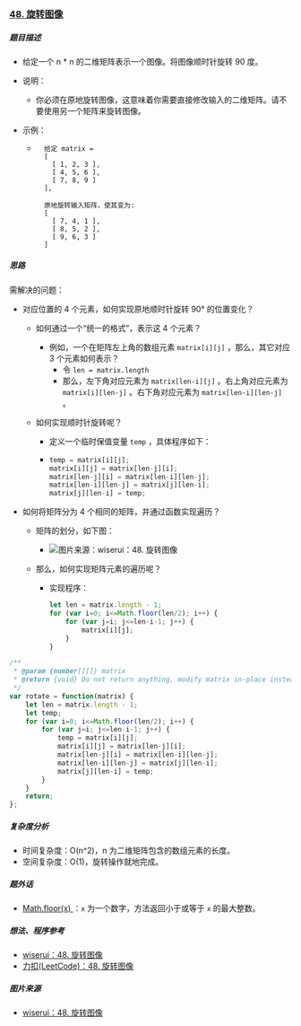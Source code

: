 ### [48. 旋转图像](https://leetcode-cn.com/problems/rotate-image/)

##### 题目描述

* 给定一个 n * n 的二维矩阵表示一个图像。将图像顺时针旋转 90 度。

* 说明：

    * 你必须在原地旋转图像，这意味着你需要直接修改输入的二维矩阵。请不要使用另一个矩阵来旋转图像。

* 示例：

    * ```example
        给定 matrix = 
        [
          [ 1, 2, 3 ],
          [ 4, 5, 6 ],
          [ 7, 8, 9 ]
        ],
        
        原地旋转输入矩阵，使其变为:
        [
          [ 7, 4, 1 ],
          [ 8, 5, 2 ],
          [ 9, 6, 3 ]
        ]
        ```



##### 思路

需解决的问题：

* 对应位置的 4 个元素，如何实现原地顺时针旋转 90° 的位置变化？

  * 如何通过一个“统一的格式”，表示这 4 个元素？

    * 例如，一个在矩阵左上角的数组元素 `matrix[i][j]` ，那么，其它对应 3 个元素如何表示？
      * 令 `len = matrix.length`
      * 那么，左下角对应元素为 `matrix[len-i][j]` 。右上角对应元素为 `matrix[i][len-j]` 。右下角对应元素为 `matrix[len-i][len-j]` 。

  * 如何实现顺时针旋转呢？

    * 定义一个临时保值变量 `temp` ，具体程序如下：

    * ```javascript
      temp = matrix[i][j];
      matrix[i][j] = matrix[len-j][i];
      matrix[len-j][i] = matrix[len-i][len-j];
      matrix[len-i][len-j] = matrix[j][len-i];
      matrix[j][len-i] = temp;
      ```

  

* 如何将矩阵分为 4 个相同的矩阵，并通过函数实现遍历？

  * 矩阵的划分，如下图：
  
    * ![图片来源：wiserui：48. 旋转图像](https://pic.leetcode-cn.com/9ef6502d4f4d462698139c2e27045f1f14bfd1ca551c379ecd8c826ec706813b-image.png)
  
  * 那么，如何实现矩阵元素的遍历呢？
  
    * 实现程序：
  
      ```javascript
      let len = matrix.length - 1;
      for (var i=0; i<=Math.floor(len/2); i++) {
          for (var j=i; j<=len-i-1; j++) {
              matrix[i][j];
          }
      }
      ```
    



```javascript
/**
 * @param {number[][]} matrix
 * @return {void} Do not return anything, modify matrix in-place instead.
 */
var rotate = function(matrix) {
    let len = matrix.length - 1;
    let temp;
    for (var i=0; i<=Math.floor(len/2); i++) {
        for (var j=i; j<=len-i-1; j++) {
            temp = matrix[i][j];
            matrix[i][j] = matrix[len-j][i];
            matrix[len-j][i] = matrix[len-i][len-j];
            matrix[len-i][len-j] = matrix[j][len-i];
            matrix[j][len-i] = temp;
        }
    }
    return;
};
```



##### 复杂度分析

* 时间复杂度：O(n^2)，n 为二维矩阵包含的数组元素的长度。
* 空间复杂度：O(1)，旋转操作就地完成。



##### 题外话

* [Math.floor(x) ](https://developer.mozilla.org/zh-CN/docs/Web/JavaScript/Reference/Global_Objects/Math/floor)：`x` 为一个数字，方法返回小于或等于 `x` 的最大整数。



##### 想法、程序参考

* [wiserui：48. 旋转图像](https://leetcode-cn.com/problems/rotate-image/solution/you-dian-xiang-zhuan-mo-fang-by-wiserui/)
* [力扣(LeetCode)：48. 旋转图像](https://leetcode-cn.com/problems/rotate-image/solution/xuan-zhuan-tu-xiang-by-leetcode/)

##### 图片来源

* [wiserui：48. 旋转图像](https://leetcode-cn.com/problems/rotate-image/solution/you-dian-xiang-zhuan-mo-fang-by-wiserui/)